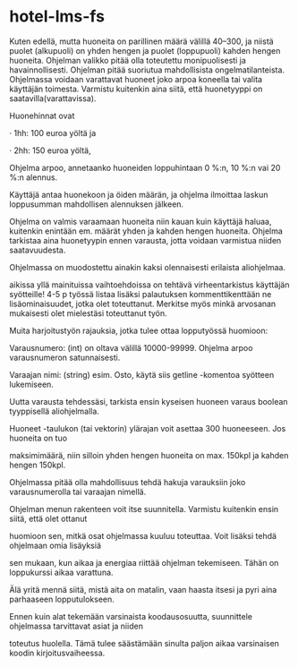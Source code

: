 # hotel-lms-fs
Kuten edellä, mutta huoneita on parillinen määrä välillä 40–300, ja niistä puolet (alkupuoli) on yhden hengen ja puolet (loppupuoli) kahden hengen huoneita. Ohjelman valikko pitää olla toteutettu monipuolisesti ja havainnollisesti. Ohjelman pitää suoriutua mahdollisista ongelmatilanteista. Ohjelmassa voidaan varattavat huoneet joko arpoa koneella tai valita käyttäjän toimesta. Varmistu kuitenkin aina siitä, että huonetyyppi on saatavilla(varattavissa).

Huonehinnat ovat

·         1hh: 100 euroa yöltä ja  

·         2hh: 150 euroa yöltä,

Ohjelma arpoo, annetaanko huoneiden loppuhintaan 0 %:n, 10 %:n vai 20 %:n alennus.

Käyttäjä antaa huonekoon ja öiden määrän, ja ohjelma ilmoittaa laskun loppusumman mahdollisen alennuksen jälkeen.

Ohjelma on valmis varaamaan huoneita niin kauan kuin käyttäjä haluaa, kuitenkin enintään em. määrät yhden ja kahden hengen huoneita. Ohjelma tarkistaa aina huonetyypin ennen varausta, jotta voidaan varmistua niiden saatavuudesta.

Ohjelmassa on muodostettu ainakin kaksi olennaisesti erilaista aliohjelmaa.

aikissa yllä mainituissa vaihtoehdoissa on tehtävä virheentarkistus käyttäjän syötteille! 4-5 p työssä listaa lisäksi palautuksen kommenttikenttään ne lisäominaisuudet, jotka olet toteuttanut. Merkitse myös minkä arvosanan mukaisesti olet mielestäsi toteuttanut työn.  

 

Muita harjoitustyön rajauksia, jotka tulee ottaa lopputyössä huomioon:

Varausnumero: (int) on oltava välillä 10000-99999. Ohjelma arpoo varausnumeron satunnaisesti.

Varaajan nimi: (string) esim. Osto, käytä siis getline -komentoa syötteen lukemiseen.

Uutta varausta tehdessäsi, tarkista ensin kyseisen huoneen varaus boolean tyyppisellä aliohjelmalla.

Huoneet -taulukon (tai vektorin) ylärajan voit asettaa 300 huoneeseen. Jos huoneita on tuo

maksimimäärä, niin silloin yhden hengen huoneita on max. 150kpl ja kahden hengen 150kpl.

Ohjelmassa pitää olla mahdollisuus tehdä hakuja varauksiin joko varausnumerolla tai varaajan nimellä.

 

Ohjelman menun rakenteen voit itse suunnitella. Varmistu kuitenkin ensin siitä, että olet ottanut

huomioon sen, mitkä osat ohjelmassa kuuluu toteuttaa. Voit lisäksi tehdä ohjelmaan omia lisäyksiä

sen mukaan, kun aikaa ja energiaa riittää ohjelman tekemiseen. Tähän on loppukurssi aikaa varattuna.

Älä yritä mennä siitä, mistä aita on matalin, vaan haasta itsesi ja pyri aina parhaaseen lopputulokseen.

Ennen kuin alat tekemään varsinaista koodausosuutta, suunnittele ohjelmassa tarvittavat asiat ja niiden

toteutus huolella. Tämä tulee säästämään sinulta paljon aikaa varsinaisen koodin kirjoitusvaiheessa.